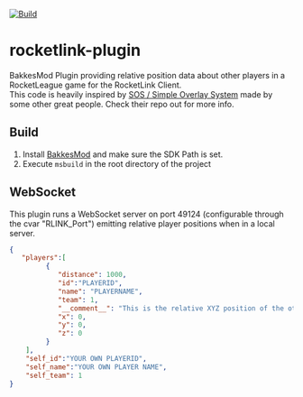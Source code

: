 [![Build](https://github.com/yannismate/rocketlink-plugin/actions/workflows/msbuild.yml/badge.svg)](https://github.com/yannismate/rocketlink-plugin/actions/workflows/msbuild.yml)  
# rocketlink-plugin
BakkesMod Plugin providing relative position data about other players in a RocketLeague game for the RocketLink Client.  
This code is heavily inspired by [SOS / Simple Overlay System](https://gitlab.com/bakkesplugins/sos/sos-plugin) made by some other great people. Check their repo out for more info.

## Build
1. Install [BakkesMod](https://bakkesmod.com/) and make sure the SDK Path is set.
2. Execute `msbuild` in the root directory of the project

## WebSocket
This plugin runs a WebSocket server on port 49124 (configurable through the cvar "RLINK_Port") emitting relative player positions when in a local server.
```json
{
   "players":[
         {
            "distance": 1000,
            "id":"PLAYERID",
            "name": "PLAYERNAME",
            "team": 1,
            "__comment__": "This is the relative XYZ position of the other player to your own camera",
            "x": 0,
            "y": 0,
            "z": 0
         }
    ],
    "self_id":"YOUR OWN PLAYERID",
    "self_name":"YOUR OWN PLAYER NAME",
    "self_team": 1
}
```
